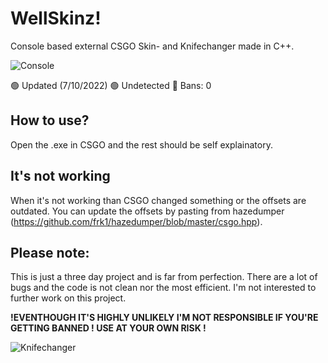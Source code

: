 # WellSkinz!

Console based external CSGO Skin- and Knifechanger made in C++.

![Console](https://user-images.githubusercontent.com/54329793/197149459-a4b42a2e-6783-429c-8109-eee71be9f08a.png)

🟢  Updated (7/10/2022)
🟢  Undetected 
🔨  Bans: 0 

## How to use? 

Open the .exe in CSGO and the rest should be self explainatory.

## It's not working

When it's not working than CSGO changed something or the offsets are outdated.
You can update the offsets by pasting from hazedumper (https://github.com/frk1/hazedumper/blob/master/csgo.hpp).

## Please note:

This is just a three day project and is far from perfection. There are a lot of bugs and the code is not clean nor the most efficient. I'm not interested to further work on this project.

**!EVENTHOUGH IT'S HIGHLY UNLIKELY I'M NOT RESPONSIBLE IF YOU'RE GETTING BANNED ! USE AT YOUR OWN RISK !**

![Knifechanger](https://user-images.githubusercontent.com/54329793/197150680-0111aef1-6920-4390-b293-0b06f1e6c9ea.png)
